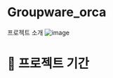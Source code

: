 # Groupware_orca

프로젝트 소개
![image](https://github.com/user-attachments/assets/f5b793cd-19e3-4f2c-99c8-80b08ee55d3b)


 #  📅 프로젝트 기간

<br/>
